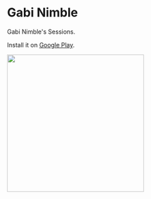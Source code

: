 # Gabi Nimble
Gabi Nimble's Sessions.

Install it on [Google Play](https://play.google.com/store/apps/details?id=com.appacoustic.rt).

<img src="demo.gif" width="320" />
